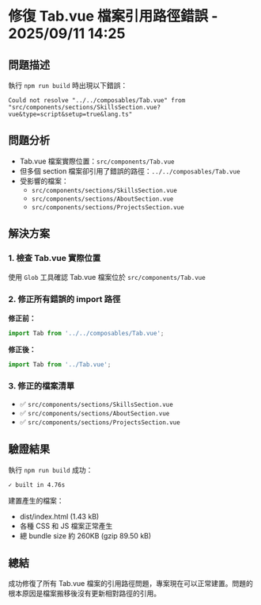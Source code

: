 # 修復 Tab.vue 檔案引用路徑錯誤 - 2025/09/11 14:25

## 問題描述

執行 `npm run build` 時出現以下錯誤：
```
Could not resolve "../../composables/Tab.vue" from "src/components/sections/SkillsSection.vue?vue&type=script&setup=true&lang.ts"
```

## 問題分析

- Tab.vue 檔案實際位置：`src/components/Tab.vue`
- 但多個 section 檔案卻引用了錯誤的路徑：`../../composables/Tab.vue`
- 受影響的檔案：
  - `src/components/sections/SkillsSection.vue`
  - `src/components/sections/AboutSection.vue`
  - `src/components/sections/ProjectsSection.vue`

## 解決方案

### 1. 檢查 Tab.vue 實際位置
使用 `Glob` 工具確認 Tab.vue 檔案位於 `src/components/Tab.vue`

### 2. 修正所有錯誤的 import 路徑

**修正前：**
```typescript
import Tab from '../../composables/Tab.vue';
```

**修正後：**
```typescript
import Tab from '../Tab.vue';
```

### 3. 修正的檔案清單
- ✅ `src/components/sections/SkillsSection.vue`
- ✅ `src/components/sections/AboutSection.vue` 
- ✅ `src/components/sections/ProjectsSection.vue`

## 驗證結果

執行 `npm run build` 成功：
```
✓ built in 4.76s
```

建置產生的檔案：
- dist/index.html (1.43 kB)
- 各種 CSS 和 JS 檔案正常產生
- 總 bundle size 約 260KB (gzip 89.50 kB)

## 總結

成功修復了所有 Tab.vue 檔案的引用路徑問題，專案現在可以正常建置。問題的根本原因是檔案搬移後沒有更新相對路徑的引用。